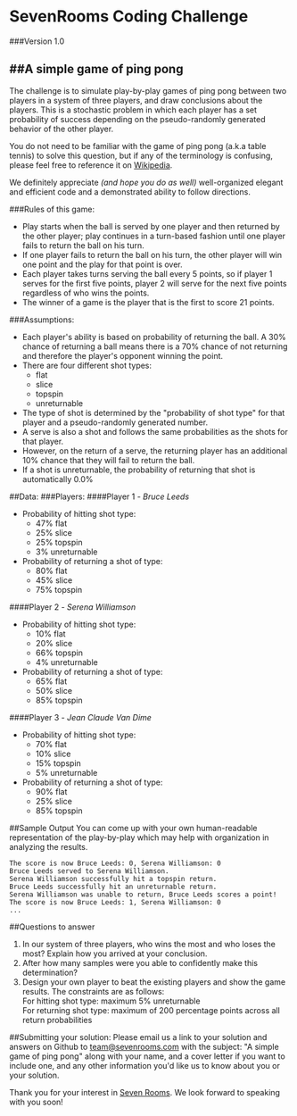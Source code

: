 SevenRooms Coding Challenge
=========

###Version 1.0

##**A simple game of ping pong**
---

The challenge is to simulate play-by-play games of ping pong between two players in a system of three players, and draw conclusions about the players. This is a stochastic problem in which each player has a set probability of success depending on the pseudo-randomly generated behavior of the other player. 

You do not need to be familiar with the game of ping pong (a.k.a table tennis) to solve this question, but if any of the terminology is confusing, please feel free to reference it on [Wikipedia](http://en.wikipedia.org/wiki/Table_tennis).

We definitely appreciate <i>(and hope you do as well)</i> well-organized elegant and efficient code and a demonstrated ability to follow directions.



###Rules of this game:
 - Play starts when the ball is served by one player and then returned by the other player; play continues in a turn-based fashion until one player fails to return the ball on his turn.
 - If one player fails to return the ball on his turn, the other player will win one point and the play for that point is over.
 - Each player takes turns serving the ball every 5 points, so if player 1 serves for the first five points, player 2 will serve for the next five points regardless of who wins the points.
 - The winner of a game is the player that is the first to score 21 points. 

###Assumptions:
  - Each player's ability is based on probability of returning the ball. A 30% chance of returning a ball means there is a 70% chance of not returning and therefore the player's opponent winning the point.
  - There are four different shot types:
    - flat
    - slice
    - topspin
    - unreturnable
  - The type of shot is determined by the "probability of shot type" for that player and a pseudo-randomly generated number.
  - A serve is also a shot and follows the same probabilities as the shots for that player.
  - However, on the return of a serve, the returning player has an additional 10% chance that they will fail to return the ball.
  - If a shot is unreturnable, the probability of returning that shot is automatically 0.0%

##Data:
###Players:
####Player 1 - <i>Bruce Leeds</i>
  - Probability of hitting shot type:
    - 47% flat
    - 25% slice
    - 25% topspin
    - 3% unreturnable
  - Probability of returning a shot of type:
    - 80% flat
    - 45% slice
    - 75% topspin

####Player 2 - <i>Serena Williamson</i>
  - Probability of hitting shot type:
    - 10% flat
    - 20% slice
    - 66% topspin
    - 4% unreturnable
  - Probability of returning a shot of type:
    - 65% flat
    - 50% slice
    - 85% topspin

####Player 3 - <i>Jean Claude Van Dime</i>
  - Probability of hitting shot type:
    - 70% flat
    - 10% slice
    - 15% topspin
    - 5% unreturnable
  - Probability of returning a shot of type:
    - 90% flat
    - 25% slice
    - 85% topspin

##Sample Output
You can come up with your own human-readable representation of the play-by-play which may help with organization in analyzing the results.

    The score is now Bruce Leeds: 0, Serena Williamson: 0
    Bruce Leeds served to Serena Williamson.
    Serena Williamson successfully hit a topspin return.
    Bruce Leeds successfully hit an unreturnable return.
    Serena Williamson was unable to return, Bruce Leeds scores a point!
    The score is now Bruce Leeds: 1, Serena Williamson: 0
    ...


##Questions to answer
<ol>
    <li>In our system of three players, who wins the most and who loses the most? Explain how you arrived at your conclusion.</li>
    <li>After how many samples were you able to confidently make this determination?</li>
    <li>Design your own player to beat the existing players and show the game results. The constraints are as follows:<br>
    For hitting shot type: maximum 5% unreturnable<br>
    For returning shot type: maximum of 200 percentage points across all return probabilities
    </li>
</ol>

##Submitting your solution:
Please email us a link to your solution and answers on Github to team@sevenrooms.com with the subject: "A simple game of ping pong" along with your name, and a cover letter if you want to include one, and any other information you'd like us to know about you or your solution.

Thank you for your interest in [Seven Rooms](http://www.sevenrooms.com). We look forward to speaking with you soon!
